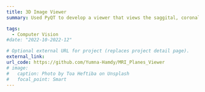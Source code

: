 ```yaml
---
title: 3D Image Viewer
summary: Used PyQT to develop a viewer that views the saggital, coronal, axial and oblique planes of dicom images.

tags:
  - Computer Vision
#date: "2022-10-2022-12"

# Optional external URL for project (replaces project detail page).
external_link: 
url_code: https://github.com/Yumna-Hamdy/MRI_Planes_Viewer
# image:
#   caption: Photo by Toa Heftiba on Unsplash
#   focal_point: Smart
---
```

